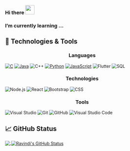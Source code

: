 ### Hi there <img src="https://raw.githubusercontent.com/MartinHeinz/MartinHeinz/master/wave.gif" width="30px">

### I’m currently learning ...


## 🔧 Technologies & Tools

<h3 align="center">Languages </h3>

[![C](https://img.shields.io/badge/-C-000?&logo=C)](https://github.com/adamalston?tab=repositories&q=&type=&language=c)
[![Java](https://img.shields.io/badge/-Java-000?&logo=Java&logoColor=007396)](https://github.com/adamalston?tab=repositories&q=&type=&language=java)
![C++](https://img.shields.io/badge/-C++-000?&logo=c%2b%2b&logoColor=00599C)
[![Python](https://img.shields.io/badge/-Python-000?&logo=python)](https://github.com/adamalston?tab=repositories&q=&type=&language=python)
[![JavaScript](https://img.shields.io/badge/-JavaScript-000?&logo=JavaScript&logoColor=ddc508)](https://github.com/adamalston?tab=repositories&q=&type=&language=javascript)
![Flutter](https://img.shields.io/badge/Code-Flutter-informational?style=flat&logo=fluttert&logoColor=white&color=2bbc8a)
![SQL](https://img.shields.io/badge/-SQL-000?&logo=MySQL&logoColor=4479A1)

<h3 align="center">Technologies</h3>

![Node.js](https://img.shields.io/badge/-Node.js-000?&logo=node.js)
![React](https://img.shields.io/badge/-React-000?&logo=React)
![Bootstrap](https://img.shields.io/badge/-Bootstrap-05122A?style=flat&logo=bootstrap&logoColor=563D7C)
![CSS](https://img.shields.io/badge/-CSS-05122A?style=flat&logo=CSS3&logoColor=1572B6)


<h3 align="center">Tools</h3>

![Visual Studio](https://img.shields.io/badge/Editor-AndroidStudio_IDEA-informational?style=flat&logo=android-studio&logoColor=white&color=2bbc8a)
![Git](https://img.shields.io/badge/-Git-05122A?style=flat&logo=git)
![GitHub](https://img.shields.io/badge/-GitHub-05122A?style=flat&logo=github)
![Visual Studio Code](https://img.shields.io/badge/-Visual%20Studio%20Code-05122A?style=flat&logo=visual-studio-code&logoColor=007ACC)

## &#x1f4c8; GitHub Status

<a href="https://github.com/ravindikumarasinghe/ravindikumarasinghe">
  <img align="center" src="https://github-readme-stats.vercel.app/api/top-langs/?username=ravindikumarasinghe&hide=html&title_color=ffffff&text_color=c9cacc&icon_color=2bbc8a&bg_color=1d1f21" />
</a>
<a href="https://github.com/ravindikumarasinghe/ravindikumarasinghe">
  <img align="center" src="https://github-readme-stats.vercel.app/api?username=ravindikumarasinghe&show_icons=true&line_height=27&count_private=true&title_color=ffffff&text_color=c9cacc&icon_color=2bbc8a&bg_color=1d1f21" alt="Ravindi's GitHub Status" />
</a>


<!-- Resources for you -->
<!-- Icons: https://simpleicons.org/ -->
<!-- GitHub Stats: https://github.com/anuraghazra/github-readme-stats -->
<!-- Emojis: https://emojipedia.org/emoji/ -->
<!-- HTML Emojis: https://www.fileformat.info/index.html -->
<!-- Shields: https://shields.io/ -->
<!-- Awesome GitHub Profile README: https://github.com/abhisheknaiidu/awesome-github-profile-readme -->
